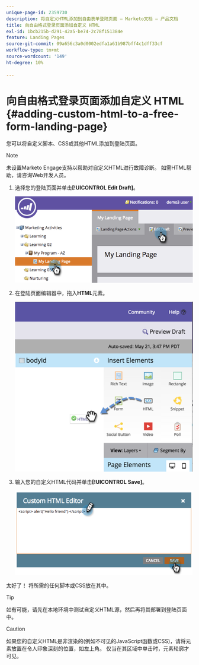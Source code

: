 ```yaml
---
unique-page-id: 2359730
description: 将自定义HTML添加到自由表单登陆页面 — Marketo文档 — 产品文档
title: 向自由格式登录页面添加自定义 HTML
exl-id: 1bcb215b-d291-42a5-be74-2c78f151384e
feature: Landing Pages
source-git-commit: 09a656c3a0d0002edfa1a61b987bff4c1dff33cf
workflow-type: tm+mt
source-wordcount: '149'
ht-degree: 10%

---
```


# 向自由格式登录页面添加自定义 HTML {#adding-custom-html-to-a-free-form-landing-page}

您可以将自定义脚本、CSS或其他HTML添加到登陆页面。

>[!NOTE]
>
>未设置Marketo Engage支持以帮助对自定义HTML进行故障诊断。 如需HTML帮助，请咨询Web开发人员。

1. 选择您的登陆页面并单击&#x200B;**[!UICONTROL Edit Draft]**。

   ![](assets/image2014-9-17-12-3a2-3a15.png)

1. 在登陆页面编辑器中，拖入&#x200B;**HTML**&#x200B;元素。

   ![](assets/image2015-5-21-15-3a52-3a42.png)

1. 输入您的自定义HTML代码并单击&#x200B;**[!UICONTROL Save]**。

   ![](assets/image2014-9-17-12-3a3-3a39.png)

太好了！ 将所需的任何脚本或CSS放在其中。

>[!TIP]
>
>如有可能，请先在本地环境中测试自定义HTML源，然后再将其部署到登陆页面中。

>[!CAUTION]
>
>如果您的自定义HTML是非渲染的(例如不可见的JavaScript函数或CSS)，请将元素放置在令人印象深刻的位置，如左上角。 仅当在其区域中单击时，元素轮廓才可见。
